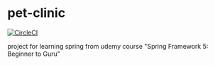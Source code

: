 # pet-clinic

[![CircleCI](https://circleci.com/gh/cotto2/pet-clinic/tree/main.svg?style=svg)](https://circleci.com/gh/cotto2/pet-clinic/tree/main)

project for learning spring from udemy course "Spring Framework 5: Beginner to Guru"
